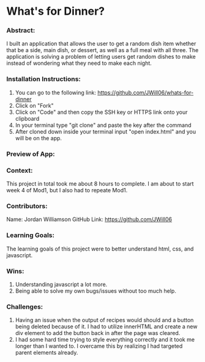 # What's for Dinner? 

### Abstract:
I built an application that allows the user to get a random dish item whether that be a side, main dish, or dessert, as well as a full meal with all three. The application is solving a problem of letting users get random dishes to make instead of wondering what they need to make each night. 

### Installation Instructions:
1. You can go to the following link: https://github.com/JWill06/whats-for-dinner
2. Click on "Fork"
3. Click on "Code" and then copy the SSH key or HTTPS link onto your clipboard 
4. In your terminal type "git clone" and paste the key after the command 
5. After cloned down inside your terminal input "open index.html" and you will be on the app. 

### Preview of App:

### Context:
[//]: <> (Give some context for the project here. How long did you have to work on it? How far into the Turing program are you?)
This project in total took me about 8 hours to complete. I am about to start week 4 of Mod1, but I also had to repeate Mod1.

### Contributors:
[//]: <> (Who worked on this application? Link to their GitHubs.)
Name: Jordan Williamson
GitHub Link: https://github.com/JWill06

### Learning Goals:
[//]: <> (What were the learning goals of this project? What tech did you work with?)
The learning goals of this project were to better understand html, css, and javascript. 

### Wins:
1. Understanding javascript a lot more. 
2. Being able to solve my own bugs/issues without too much help. 

### Challenges: 
1. Having an issue when the output of recipes would should and a button being deleted because of it. I had to utilize innerHTML and create a new div element to add the button back in after the page was cleared. 
2. I had some hard time trying to style everything correctly and it took me longer than I wanted to. I overcame this by realizing I had targeted parent elements already. 
